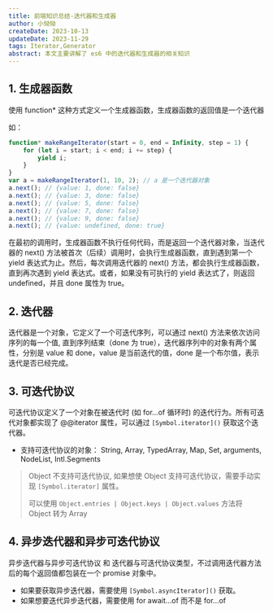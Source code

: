 ```yaml
---
title: 前端知识总结-迭代器和生成器
author: 小恸恸
createDate: 2023-10-13
updateDate: 2023-11-29
tags: Iterator,Generator
abstract: 本文主要讲解了 es6 中的迭代器和生成器的相关知识
---
```


## 1. 生成器函数

使用 function\* 这种方式定义一个生成器函数，生成器函数的返回值是一个迭代器

如：

```js
function* makeRangeIterator(start = 0, end = Infinity, step = 1) {
	for (let i = start; i < end; i += step) {
		yield i;
	}
}
var a = makeRangeIterator(1, 10, 2); // a 是一个迭代器对象
a.next(); // {value: 1, done: false}
a.next(); // {value: 3, done: false}
a.next(); // {value: 5, done: false}
a.next(); // {value: 7, done: false}
a.next(); // {value: 9, done: false}
a.next(); // {value: undefined, done: true}
```

在最初的调用时，生成器函数不执行任何代码，而是返回一个迭代器对象，当迭代器的 next() 方法被首次（后续）调用时，会执行生成器函数，直到遇到第一个 yield 表达式为止。然后，每次调用迭代器的 next() 方法，都会执行生成器函数，直到再次遇到 yield 表达式。或者，如果没有可执行的 yield 表达式了，则返回 undefined，并且 done 属性为 true。

## 2. 迭代器

迭代器是一个对象，它定义了一个可迭代序列，可以通过 next() 方法来依次访问序列的每一个值, 直到序列结束（done 为 true），迭代器序列中的对象有两个属性，分别是 value 和 done，value 是当前迭代的值，done 是一个布尔值，表示迭代是否已经完成。

## 3. 可迭代协议

可迭代协议定义了一个对象在被迭代时 (如 for...of 循环时) 的迭代行为。所有可迭代对象都实现了 @@iterator 属性，可以通过 `[Symbol.iterator]()` 获取这个迭代器。

-   支持可迭代协议的对象： String, Array, TypedArray, Map, Set, arguments, NodeList, Intl.Segments

> Object 不支持可迭代协议, 如果想使 Object 支持可迭代协议，需要手动实现 `[Symbol.iterator]` 属性。
>
> 可以使用 `Object.entries | Object.keys | Object.values` 方法将 Object 转为 Array

## 4. 异步迭代器和异步可迭代协议

异步迭代器与异步可迭代协议 和 迭代器与可迭代协议类型，不过调用迭代器方法后的每个返回值都包装在一个 promise 对象中。

-   如果要获取异步迭代器，需要使用 `[Symbol.asyncIterator]()` 获取。
-   如果想要迭代异步迭代器，需要使用 for await...of 而不是 for...of
